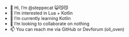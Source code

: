 - 👋 Hi, I’m @steppecat 😺😼😼
- 👀 I’m interested in Lua + Kotlin
- 🌱 I’m currently learning Kotlin
- 💞️ I’m looking to collaborate on nothing
- 📫 You can reach me via GitHub or Devforum (oil_oven)
